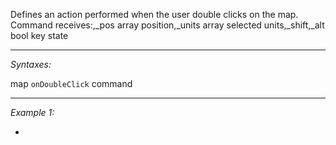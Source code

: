Defines an action performed when the user double clicks on the map. Command receives:,_pos array position,_units array selected units,_shift,_alt bool key state


---
*Syntaxes:*

map `onDoubleClick` command

---
*Example 1:*

-